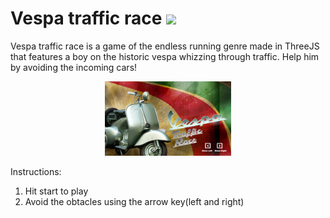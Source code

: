 <h1>Vespa traffic race <a href="https://sapienzainteractivegraphicscourse.github.io/
final-project-mg-team/"><img src="https://www.flaticon.com/svg/static/icons/svg/25/25284.svg" height="20px"/></a></h1>

Vespa traffic race is a game of the endless running genre made in ThreeJS that features a boy on the historic vespa whizzing through traffic. Help him by avoiding the incoming cars!
<p align="center">
<img src="/assets/menu/covervespa.jpg" width="40%"/>
</p>

Instructions:
1. Hit start to play
2. Avoid the obtacles using the arrow key(left and right)